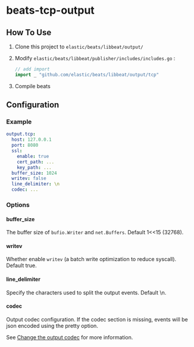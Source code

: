 # beats-tcp-output
## How To Use
1. Clone this project to `elastic/beats/libbeat/output/`

2. Modify `elastic/beats/libbeat/publisher/includes/includes.go` :
   ```go
   // add import
   import _ "github.com/elastic/beats/libbeat/output/tcp"
   ```

3. Compile beats

## Configuration
### Example
```yaml
output.tcp:
  host: 127.0.0.1
  port: 8080
  ssl:
    enable: true
    cert_path: ...
    key_path: ...
  buffer_size: 1024
  writev: false
  line_delimiter: \n
  codec: ...
```

### Options
#### buffer_size
The buffer size of `bufio.Writer` and `net.Buffers`. Default 1<<15 (32768).

#### writev
Whether enable `writev` (a batch write optimization to reduce syscall). Default true.

#### line_delimiter
Specify the characters used to split the output events. Default \n.

#### codec
Output codec configuration. If the codec section is missing, events will be json encoded using the pretty option.

See [Change the output codec](https://www.elastic.co/guide/en/beats/filebeat/master/configuration-output-codec.html) for more information.
